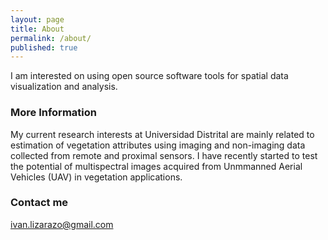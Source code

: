 ```yaml
---
layout: page
title: About
permalink: /about/
published: true
---
```


I am interested on using open source software tools for spatial data visualization and analysis.

### More Information

My current research interests at Universidad Distrital are mainly related to estimation of vegetation attributes using imaging and non-imaging data collected from remote and proximal sensors. I have recently started to test the potential of multispectral images acquired from Unmmanned Aerial Vehicles (UAV) in vegetation applications. 

### Contact me

[ivan.lizarazo@gmail.com](mailto:ivan.lizarazo@gmail.com)